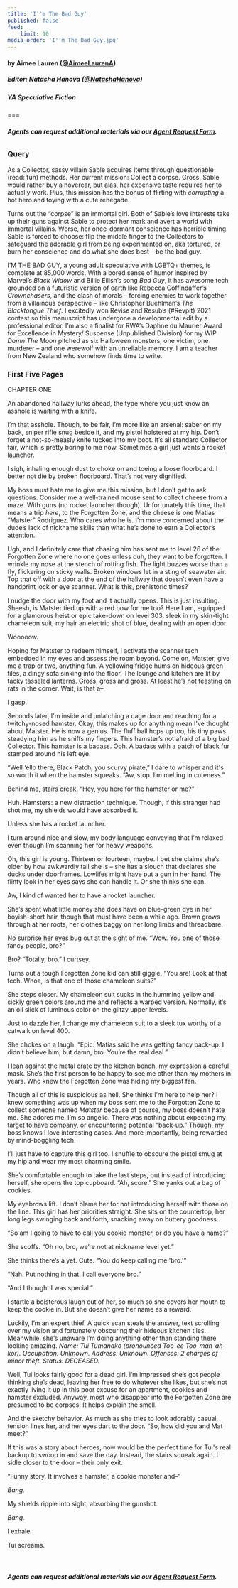 ```yaml
---
title: 'I''m The Bad Guy'
published: false
feed:
    limit: 10
media_order: 'I''m The Bad Guy.jpg'
---
```


#### by Aimee Lauren ([@AimeeLaurenA](https://twitter.com/AimeeLaurenA?target=_blank))

##### Editor: Natasha Hanova ([@NatashaHanova](https://twitter.com/NatashaHanova?target=_blank))

##### YA Speculative Fiction

===

###### **Agents can request additional materials via our [Agent Request Form](https://forms.gle/ttzaGQHoahEnkN6h6?target=_blank).**

### Query

As a Collector, sassy villain Sable acquires items through questionable (read: fun) methods. Her current mission: Collect a corpse. Gross. Sable would rather buy a hovercar, but alas, her expensive taste requires her to actually work. Plus, this mission has the bonus of ~~flirting with~~ _corrupting_ a hot hero and toying with a cute renegade.

Turns out the “corpse” is an immortal girl. Both of Sable’s love interests take up their guns against Sable to protect her mark and avert a world with immortal villains. Worse, her once-dormant conscience has horrible timing. Sable is forced to choose: flip the middle finger to the Collectors to safeguard the adorable girl from being experimented on, aka tortured, or burn her conscience and do what she does best – be the bad guy.

I’M THE BAD GUY, a young adult speculative with LGBTQ+ themes, is complete at 85,000 words. With a bored sense of humor inspired by Marvel’s _Black Widow_ and Billie Eilish’s song _Bad Guy_, it has awesome tech grounded on a futuristic version of earth like Rebecca Coffindaffer’s _Crownchasers_, and the clash of morals – forcing enemies to work together from a villainous perspective – like Christopher Buehlman’s _The Blacktongue Thief_. I excitedly won Revise and Resub’s (#Revpit) 2021 contest so this manuscript has undergone a developmental edit by a professional editor. I’m also a finalist for RWA’s Daphne du Maurier Award for Excellence in Mystery/ Suspense (Unpublished Division) for my WIP _Damn The Moon_ pitched as six Halloween monsters, one victim, one murderer – and one werewolf with an unreliable memory. I am a teacher from New Zealand who somehow finds time to write.

### First Five Pages

CHAPTER ONE

An abandoned hallway lurks ahead, the type where you just know an asshole is waiting with a knife.

I’m that asshole. Though, to be fair, I’m more like an arsenal: saber on my back, sniper rifle snug beside it, and my pistol holstered at my hip. Don’t forget a not-so-measly knife tucked into my boot. It’s all standard Collector fair, which is pretty boring to me now. Sometimes a girl just wants a rocket launcher.

I sigh, inhaling enough dust to choke on and toeing a loose floorboard. I better not die by broken floorboard. That’s not very dignified.

My boss must hate me to give me this mission, but I don’t get to ask questions. Consider me a well-trained mouse sent to collect cheese from a maze. With guns (no rocket launcher though). Unfortunately this time, that means a trip _here_, to the Forgotten Zone, and the cheese is one Matias “Matster” Rodriguez. Who cares who he is. I’m more concerned about the dude’s lack of nickname skills than what he’s done to earn a Collector’s attention.  

Ugh, and I definitely care that chasing him has sent me to level 26 of the Forgotten Zone where no one goes unless duh, they want to be forgotten. I wrinkle my nose at the stench of rotting fish. The light buzzes worse than a fly, flickering on sticky walls. Broken windows let in a sting of seawater air. Top that off with a door at the end of the hallway that doesn’t even have a handprint lock or eye scanner. What is this, prehistoric times?

I nudge the door with my foot and it actually opens. This is just insulting. Sheesh, is Matster tied up with a red bow for me too? Here I am, equipped for a glamorous heist or epic take-down on level 303, sleek in my skin-tight chameleon suit, my hair an electric shot of blue, dealing with an open door.

Wooooow.

Hoping for Matster to redeem himself, I activate the scanner tech embedded in my eyes and assess the room beyond. Come on, Matster, give me a trap or two, anything fun. A yellowing fridge hums on hideous green tiles, a dingy sofa sinking into the floor. The lounge and kitchen are lit by tacky tasseled lanterns. Gross, gross and gross. At least he’s not feasting on rats in the corner. Wait, is that a–

I gasp.

Seconds later, I'm inside and unlatching a cage door and reaching for a twitchy-nosed hamster. Okay, this makes up for anything mean I've thought about Matster. He is now a genius. The fluff ball hops up too, his tiny paws steadying him as he sniffs my fingers. This hamster’s not afraid of a big bad Collector. This hamster is a badass. Ooh. A badass with a patch of black fur stamped around his left eye.

“Well ‘ello there, Black Patch, you scurvy pirate,” I dare to whisper and it's so worth it when the hamster squeaks. “Aw, stop. I’m melting in cuteness.”

Behind me, stairs creak. “Hey, you here for the hamster or me?”

Huh. Hamsters: a new distraction technique. Though, if this stranger had shot me, my shields would have absorbed it.

Unless she has a rocket launcher.

I turn around nice and slow, my body language conveying that I’m relaxed even though I’m scanning her for heavy weapons.

Oh, this girl is young. Thirteen or fourteen, maybe. I bet she claims she’s older by how awkwardly tall she is – she has a slouch that declares she ducks under doorframes. Lowlifes might have put a gun in her hand. The flinty look in her eyes says she can handle it. Or she thinks she can.

Aw, I kind of wanted her to have a rocket launcher.

She’s spent what little money she does have on blue-green dye in her boyish-short hair, though that must have been a while ago. Brown grows through at her roots, her clothes baggy on her long limbs and threadbare.

No surprise her eyes bug out at the sight of me. “Wow. You one of those fancy people, bro?”

Bro? “Totally, bro.” I curtsey.

Turns out a tough Forgotten Zone kid can still giggle. “You are! Look at that tech. Whoa, is that one of those chameleon suits?”

She steps closer. My chameleon suit sucks in the humming yellow and sickly green colors around me and reflects a warped version. Normally, it’s an oil slick of luminous color on the glitzy upper levels.

Just to dazzle her, I change my chameleon suit to a sleek tux worthy of a catwalk on level 400.

She chokes on a laugh. “Epic. Matias said he was getting fancy back-up. I didn’t believe him, but damn, bro. You’re the real deal.”

I lean against the metal crate by the kitchen bench, my expression a careful mask. She’s the first person to be happy to see me other than my mothers in years. Who knew the Forgotten Zone was hiding my biggest fan.

Though all of this is suspicious as hell. She thinks I’m here to help her? I knew something was up when my boss sent me to the Forgotten Zone to collect someone named _Matster_ because of course, my boss doesn’t hate me. She adores me. I’m so angelic. There was nothing about expecting my target to have company, or encountering potential “back-up.” Though, my boss knows I love interesting cases. And more importantly, being rewarded by mind-boggling tech.

I’ll just have to capture this girl too. I shuffle to obscure the pistol smug at my hip and wear my most charming smile.

She’s comfortable enough to take the last steps, but instead of introducing herself, she opens the top cupboard. “Ah, score.” She yanks out a bag of cookies.

My eyebrows lift. I don’t blame her for not introducing herself with those on the line. This girl has her priorities straight. She sits on the countertop, her long legs swinging back and forth, snacking away on buttery goodness.

“So am I going to have to call you cookie monster, or do you have a name?”

She scoffs. “Oh no, bro, we’re not at nickname level yet.”

She thinks there’s a yet. Cute. “You do keep calling me 'bro.'”

“Nah. Put nothing in that. I call everyone bro.”

“And I thought I was special.”

I startle a boisterous laugh out of her, so much so she covers her mouth to keep the cookie in. But she doesn’t give her name as a reward.

Luckily, I’m an expert thief. A quick scan steals the answer, text scrolling over my vision and fortunately obscuring their hideous kitchen tiles. Meanwhile, she’s unaware I’m doing anything other than standing there looking amazing. _Name: Tui Tumanako (pronounced Too-ee Too-man-ah-kor). Occupation: Unknown. Address: Unknown. Offenses: 2 charges of minor theft. Status: DECEASED._

Well, Tui looks fairly good for a dead girl. I’m impressed she’s got people thinking she’s dead, leaving her free to do whatever she likes, but she’s not exactly living it up in this poor excuse for an apartment, cookies and hamster excluded. Anyway, most who disappear into the Forgotten Zone are presumed to be corpses. It helps explain the smell.

And the sketchy behavior. As much as she tries to look adorably casual, tension lines her, and her eyes dart to the door. “So, how did you and Mat meet?”

If this was a story about heroes, now would be the perfect time for Tui's real backup to swoop in and save the day. Instead, the stairs squeak again. I sidle closer to the door – their only exit.

“Funny story. It involves a hamster, a cookie monster and–”

_Bang._

My shields ripple into sight, absorbing the gunshot.

_Bang._

I exhale.

Tui screams.
</br>
</br>
</br>

###### **Agents can request additional materials via our [Agent Request Form](https://forms.gle/ttzaGQHoahEnkN6h6?target=_blank).**